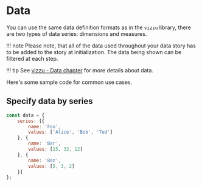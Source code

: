 # Data

You can use the same data definition formats as in the `vizzu` library, there
are two types of data series: dimensions and measures.

!!! note
    Please note, that all of the data used throughout your data story has to be
    added to the story at initialization. The data being shown can be filtered
    at each step.

!!! tip
    See [vizzu - Data chapter](https://lib.vizzuhq.com/latest/tutorial/data/)
    for more details about data.

Here's some sample code for common use cases.

## Specify data by series

```javascript
const data = {
    series: [{
        name: 'Foo',
        values: ['Alice', 'Bob', 'Ted']
    }, {
        name: 'Bar',
        values: [15, 32, 12]
    }, {
        name: 'Baz',
        values: [5, 3, 2]
    }]
};
```
